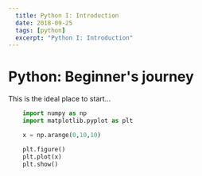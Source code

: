 ```yaml
---
  title: Python I: Introduction
  date: 2018-09-25
  tags: [python]
  excerpt: "Python I: Introduction"
---
```


# Python: Beginner's journey

This is the ideal place to start...

```python
    import numpy as np
    import matplotlib.pyplot as plt

    x = np.arange(0,10,10)

    plt.figure()
    plt.plot(x)
    plt.show()

```
